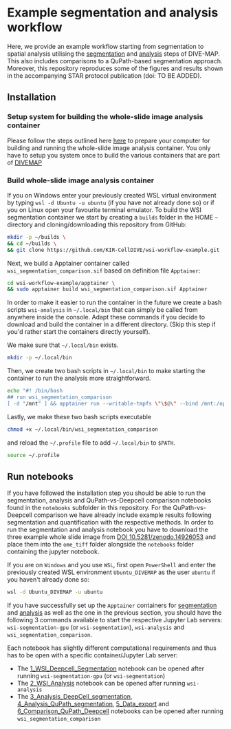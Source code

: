 # Example segmentation and analysis workflow

Here, we provide an example workflow starting from segmentation to spatial analysis utilising the [segmentation](https://github.com/KIR-CellDIVE/wsi-segmentation) and [analysis](https://github.com/KIR-CellDIVE/wsi-analysis) steps of DIVE-MAP. This also includes comparisons to a QuPath-based segmentation approach. Moreover, this repository reproduces some of the figures and results shown in the accompanying STAR protocol publication (doi: TO BE ADDED).

## Installation

### Setup system for building the whole-slide image analysis container
Please follow the steps outlined here [here](https://github.com/KIR-CellDIVE/wsi-analysis) to prepare your computer for building and running the whole-slide image analysis container. You only have to setup you system once to build the various containers that are part of [DIVEMAP](https://github.com/KIR-CellDIVE/DIVE-MAP)

### Build whole-slide image analysis container

If you on Windows enter your previously created WSL virtual environment by typing `wsl -d Ubuntu -u ubuntu` (if you have not already done so) or if you on Linux open your favourite terminal emulator. To build the WSI segmentation container we start by creating a `builds` folder in the HOME `~` directory and cloning/downloading this repository from GitHub: 


```bash
mkdir -p ~/builds \
&& cd ~/builds \
&& git clone https://github.com/KIR-CellDIVE/wsi-workflow-example.git
```
Next, we build a Apptainer container called `wsi_segmentation_comparison.sif` based on definition file `Apptainer`:

```bash
cd wsi-workflow-example/apptainer \
&& sudo apptainer build wsi_segmentation_comparison.sif Apptainer
```

In order to make it easier to run the container in the future we create a bash scripts `wsi-analysis` in `~/.local/bin` that can simply be called from anywhere inside the console. Adapt these commands if you decide to download and build the container in a different directory. (Skip this step if you'd rather start the containers directly yourself). 

We make sure that `~/.local/bin` exists.
```bash
mkdir -p ~/.local/bin
```
Then, we create two bash scripts in `~/.local/bin` to make starting the container to run the analysis more straightforward.


```bash
echo "#! /bin/bash
## run wsi_segmentation_comparison
[ -d "/mnt" ] && apptainer run --writable-tmpfs \"\$@\" --bind /mnt:/opt/analysis/drives --bind /:/opt/analysis/host $HOME/builds/wsi-workflow-example/apptainer/wsi_segmentation_comparison.sif || apptainer run --writable-tmpfs \"\$@\" --bind /:/opt/analysis/host $HOME/builds/wsi-workflow-example/apptainer/wsi_segmentation_comparison.sif" > ~/.local/bin/wsi_segmentation_comparison
```
Lastly, we make these two bash scripts executable

```bash
chmod +x ~/.local/bin/wsi_segmentation_comparison
```
and reload the `~/.profile` file to add `~/.local/bin` to `$PATH`.
```bash
source ~/.profile
```



## Run notebooks

If you have followed the installation step you should be able to run the segmentation, analysis and QuPath-vs-Deepcell comparison notebooks found in the `notebooks` subfolder in this repository. For the QuPath-vs-Deepcell comparison we have already include example results following segmentation and quantification with the respective methods. In order to run the segmentation and analysis notebook you have to download the three example whole slide image from  [DOI 10.5281/zenodo.14926053](10.5281/zenodo.14926053) and place them into the `ome_tiff` folder alongside the `notebooks` folder containing the jupyter notebook. 

If you are on `Windows` and you use `WSL`, first open `PowerShell` and enter the previously created WSL environment `Ubuntu_DIVEMAP` as the user `ubuntu` if you haven't already done so:

```bash
wsl -d Ubuntu_DIVEMAP -u ubuntu
```

If you have successfully set up the `Apptainer` containers for [segmentation](https://github.com/KIR-CellDIVE/wsi-segmentation) and [analysis](https://github.com/KIR-CellDIVE/wsi-analysis) as well as the one in the previous section, you should have the following 3 commands available to start the respective Jupyter Lab servers: `wsi-segmentation-gpu` (or `wsi-segmentation`), `wsi-analysis` and `wsi_segmentation_comparison`.

Each notebook has slightly different computational requirements and thus has to be open with a specific container/Jupyter Lab server:

- The [1_WSI_Deepcell_Segmentation](https://github.com/KIR-CellDIVE/wsi-workflow-example/blob/main/notebooks/1_WSI_Deepcell_Segmentation.ipynb) notebook can be opened after running `wsi-segmentation-gpu` (or `wsi-segmentation`)
- The [2_WSI_Analysis](https://github.com/KIR-CellDIVE/wsi-workflow-example/blob/main/notebooks/2_WSI_Analysis.ipynb) notebook can be opened after running `wsi-analysis`
- The [3_Analysis_DeepCell_segmentation](https://github.com/KIR-CellDIVE/wsi-workflow-example/blob/main/notebooks/3_Analysis_DeepCell_segmentation.ipynb), [4_Analysis_QuPath_segmentation](https://github.com/KIR-CellDIVE/wsi-workflow-example/blob/main/notebooks/4_Analysis_QuPath_segmentation.ipynb), [5_Data_export](https://github.com/KIR-CellDIVE/wsi-workflow-example/blob/main/notebooks/5_Data_export.ipynb) and [6_Comparison_QuPath_Deepcell](https://github.com/KIR-CellDIVE/wsi-workflow-example/blob/main/notebooks/6_Comparison_QuPath_Deepcell.ipynb) notebooks can be opened after running `wsi_segmentation_comparison`  

